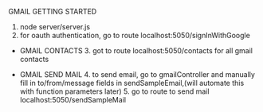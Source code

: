 GMAIL GETTING STARTED
1. node server/server.js
2. for oauth authentication, go to route localhost:5050/signInWithGoogle

- GMAIL CONTACTS
  3. got to route localhost:5050/contacts for all gmail contacts

- GMAIL SEND MAIL
  4. to send email, go to gmailController and manually fill in to/from/message fields in sendSampleEmail,(will automate this with function parameters later)
  5. go to route to send mail localhost:5050/sendSampleMail